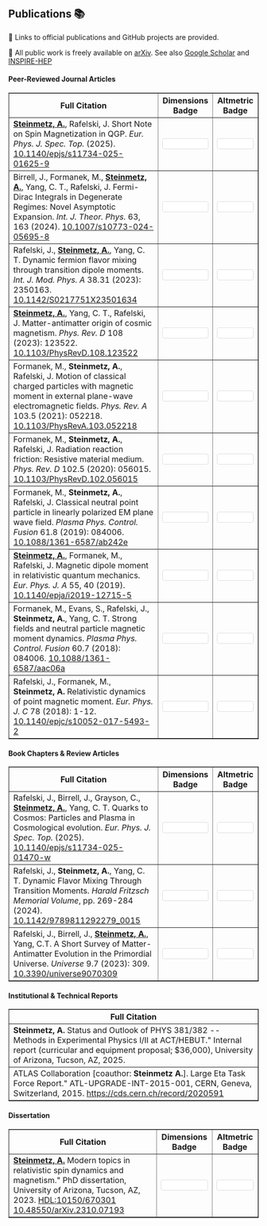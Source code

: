 ## Publications 📚

<style>
  /* Reusable container for badges */
  .badge-box {
    background-color: #ffffff;
    padding: 10px;
    border: 1px solid #ddd;
    border-radius: 4px;
    margin: 5px 0;
  }
</style>

<script>
  document.addEventListener("DOMContentLoaded", function(){
    // For Altmetric badges: inject common attributes into every element with the "donut-badge" class
    document.querySelectorAll(".donut-badge").forEach(function(el) {
      el.setAttribute("data-badge-type", "donut");
      el.setAttribute("data-badge-popover", "right");
      el.setAttribute("data-hide-no-mentions", "false");
    });
    
    // For Dimensions badges: inject common attributes into every element with the "small-dimensions-badge" class
    document.querySelectorAll(".small-dimensions-badge").forEach(function(el) {
      el.setAttribute("data-hide-zero-citations", "false");
      el.setAttribute("data-style", "small_circle");
      el.setAttribute("data-legend", "hover-left");
    });
  });
</script>

<script async src="https://badge.dimensions.ai/badge.js" charset="utf-8"></script>

<script type="text/javascript" src="https://d1bxh8uas1mnw7.cloudfront.net/assets/embed.js"></script>

<p>🔗 Links to official publications and GitHub projects are provided.</p>

<p>🔗 All public work is freely available on <a href="https://arxiv.org/a/steinmetz_a_1.html">arXiv</a>. See also <a href="https://scholar.google.com/citations?user=fJBK1GIAAAAJ">Google Scholar</a> and <a href="https://inspirehep.net/authors/1796313">INSPIRE-HEP</a></p>

<h4>Peer-Reviewed Journal Articles</h4>
<table border="1">
  <thead>
    <tr>
      <th>Full Citation</th>
      <th>Dimensions Badge</th>
      <th>Altmetric Badge</th>
    </tr>
  </thead>
  <tbody>
    <tr>
      <td>
        <strong><a href="https://github.com/ajsteinmetz/short-note-qgp">Steinmetz, A.</a></strong>, Rafelski, J. Short Note on Spin Magnetization in QGP. <em>Eur. Phys. J. Spec. Top.</em> (2025). <a href="https://doi.org/10.1140/epjs/s11734-025-01625-9">10.1140/epjs/s11734-025-01625-9</a>
      </td>
      <td>
        <div class="badge-box">
          <span class="__dimensions_badge_embed__ small-dimensions-badge" data-doi="10.1140/epjs/s11734-025-01625-9"></span>
        </div>
      </td>
      <td>
        <div class="badge-box">
          <div class="altmetric-embed donut-badge" data-doi="10.1140/epjs/s11734-025-01625-9"></div>
        </div>
      </td>
    </tr>
    <tr>
      <td>
        Birrell, J., Formanek, M., <strong><a href="https://github.com/ajsteinmetz/fermi-distribution">Steinmetz, A.</a></strong>, Yang, C. T., Rafelski, J. Fermi-Dirac Integrals in Degenerate Regimes: Novel Asymptotic Expansion. <em>Int. J. Theor. Phys.</em> 63, 163 (2024). <a href="https://doi.org/10.1007/s10773-024-05695-8">10.1007/s10773-024-05695-8</a>
      </td>
      <td>
        <div class="badge-box">
          <span class="__dimensions_badge_embed__ small-dimensions-badge" data-doi="10.1007/s10773-024-05695-8"></span>
        </div>
      </td>
      <td>
        <div class="badge-box">
          <div class="altmetric-embed donut-badge" data-doi="10.1007/s10773-024-05695-8"></div>
        </div>
      </td>
    </tr>
    <tr>
      <td>
        Rafelski, J., <strong><a href="https://github.com/ajsteinmetz/neutrino-transition-moments">Steinmetz, A.</a></strong>, Yang, C. T. Dynamic fermion flavor mixing through transition dipole moments. <em>Int. J. Mod. Phys. A</em> 38.31 (2023): 2350163. <a href="https://doi.org/10.1142/S0217751X23501634">10.1142/S0217751X23501634</a>
      </td>
      <td>
        <div class="badge-box">
          <span class="__dimensions_badge_embed__ small-dimensions-badge" data-doi="10.1142/S0217751X23501634"></span>
        </div>
      </td>
      <td>
        <div class="badge-box">
          <div class="altmetric-embed donut-badge" data-doi="10.1142/S0217751X23501634"></div>
        </div>
      </td>
    </tr>
    <tr>
      <td>
        <strong><a href="https://github.com/ajsteinmetz/plasma-partition">Steinmetz, A.</a></strong>, Yang, C. T., Rafelski, J. Matter-antimatter origin of cosmic magnetism. <em>Phys. Rev. D</em> 108 (2023): 123522. <a href="https://doi.org/10.1103/PhysRevD.108.123522">10.1103/PhysRevD.108.123522</a>
      </td>
      <td>
        <div class="badge-box">
          <span class="__dimensions_badge_embed__ small-dimensions-badge" data-doi="10.1103/PhysRevD.108.123522"></span>
        </div>
      </td>
      <td>
        <div class="badge-box">
          <div class="altmetric-embed donut-badge" data-doi="10.1103/PhysRevD.108.123522"></div>
        </div>
      </td>
    </tr>
    <tr>
      <td>
        Formanek, M., <strong>Steinmetz, A.</strong>, Rafelski, J. Motion of classical charged particles with magnetic moment in external plane-wave electromagnetic fields. <em>Phys. Rev. A</em> 103.5 (2021): 052218. <a href="https://doi.org/10.1103/PhysRevA.103.052218">10.1103/PhysRevA.103.052218</a>
      </td>
      <td>
        <div class="badge-box">
          <span class="__dimensions_badge_embed__ small-dimensions-badge" data-doi="10.1103/PhysRevA.103.052218"></span>
        </div>
      </td>
      <td>
        <div class="badge-box">
          <div class="altmetric-embed donut-badge" data-doi="10.1103/PhysRevA.103.052218"></div>
        </div>
      </td>
    </tr>
    <tr>
      <td>
        Formanek, M., <strong>Steinmetz, A.</strong>, Rafelski, J. Radiation reaction friction: Resistive material medium. <em>Phys. Rev. D</em> 102.5 (2020): 056015. <a href="https://doi.org/https://doi.org/10.1103/PhysRevD.102.056015">10.1103/PhysRevD.102.056015</a>
      </td>
      <td>
        <div class="badge-box">
          <span class="__dimensions_badge_embed__ small-dimensions-badge" data-doi="10.1103/PhysRevD.102.056015"></span>
        </div>
      </td>
      <td>
        <div class="badge-box">
          <div class="altmetric-embed donut-badge" data-doi="10.1103/PhysRevD.102.056015"></div>
        </div>
      </td>
    </tr>
    <tr>
      <td>
        Formanek, M., <strong>Steinmetz, A.</strong>, Rafelski, J. Classical neutral point particle in linearly polarized EM plane wave field. <em>Plasma Phys. Control. Fusion</em> 61.8 (2019): 084006. <a href="https://doi.org/10.1088/1361-6587/ab242e">10.1088/1361-6587/ab242e</a>
      </td>
      <td>
        <div class="badge-box">
          <span class="__dimensions_badge_embed__ small-dimensions-badge" data-doi="10.1088/1361-6587/ab242e"></span>
        </div>
      </td>
      <td>
        <div class="badge-box">
          <div class="altmetric-embed donut-badge" data-doi="10.1088/1361-6587/ab242e"></div>
        </div>
      </td>
    </tr>
    <tr>
      <td>
        <strong><a href="https://github.com/ajsteinmetz/magnetic-dipole-moment">Steinmetz, A.</a></strong>, Formanek, M., Rafelski, J. Magnetic dipole moment in relativistic quantum mechanics. <em>Eur. Phys. J. A</em> 55, 40 (2019). <a href="https://doi.org/10.1140/epja/i2019-12715-5">10.1140/epja/i2019-12715-5</a>
      </td>
      <td>
        <div class="badge-box">
          <span class="__dimensions_badge_embed__ small-dimensions-badge" data-doi="10.1140/epja/i2019-12715-5"></span>
        </div>
      </td>
      <td>
        <div class="badge-box">
          <div class="altmetric-embed donut-badge" data-doi="10.1140/epja/i2019-12715-5"></div>
        </div>
      </td>
    </tr>
    <tr>
      <td>
        Formanek, M., Evans, S., Rafelski, J., <strong>Steinmetz, A.</strong>, Yang, C. T. Strong fields and neutral particle magnetic moment dynamics. <em>Plasma Phys. Control. Fusion</em> 60.7 (2018): 084006. <a href="https://doi.org/10.1088/1361-6587/aac06a">10.1088/1361-6587/aac06a</a>
      </td>
      <td>
        <div class="badge-box">
          <span class="__dimensions_badge_embed__ small-dimensions-badge" data-doi="10.1088/1361-6587/aac06a"></span>
        </div>
      </td>
      <td>
        <div class="badge-box">
          <div class="altmetric-embed donut-badge" data-doi="10.1088/1361-6587/aac06a"></div>
        </div>
      </td>
    </tr>
    <tr>
      <td>
        Rafelski, J., Formanek, M., <strong>Steinmetz, A.</strong> Relativistic dynamics of point magnetic moment. <em>Eur. Phys. J. C</em> 78 (2018): 1-12. <a href="https://doi.org/10.1140/epjc/s10052-017-5493-2">10.1140/epjc/s10052-017-5493-2</a>
      </td>
      <td>
        <div class="badge-box">
          <span class="__dimensions_badge_embed__ small-dimensions-badge" data-doi="10.1140/epjc/s10052-017-5493-2"></span>
        </div>
      </td>
      <td>
        <div class="badge-box">
          <div class="altmetric-embed donut-badge" data-doi="10.1140/epjc/s10052-017-5493-2"></div>
        </div>
      </td>
    </tr>
  </tbody>
</table>

<h4>Book Chapters &amp; Review Articles</h4>
<table border="1">
  <thead>
    <tr>
      <th>Full Citation</th>
      <th>Dimensions Badge</th>
      <th>Altmetric Badge</th>
    </tr>
  </thead>
  <tbody>
    <tr>
      <td>
        Rafelski, J., Birrell, J., Grayson, C., <strong><a href="https://github.com/ajsteinmetz/thesis-collab-project">Steinmetz, A.</a></strong>, Yang, C. T. Quarks to Cosmos: Particles and Plasma in Cosmological evolution. <em>Eur. Phys. J. Spec. Top.</em> (2025). <a href="https://doi.org/10.1140/epjs/s11734-025-01470-w">10.1140/epjs/s11734-025-01470-w</a>
      </td>
      <td>
        <div class="badge-box">
          <span class="__dimensions_badge_embed__ small-dimensions-badge" data-doi="10.1140/epjs/s11734-025-01470-w"></span>
        </div>
      </td>
      <td>
        <div class="badge-box">
          <div class="altmetric-embed donut-badge" data-doi="10.1140/epjs/s11734-025-01470-w"></div>
        </div>
      </td>
    </tr>
    <tr>
      <td>
        Rafelski, J., <strong>Steinmetz, A.</strong>, Yang, C. T. Dynamic Flavor Mixing Through Transition Moments. <em>Harald Fritzsch Memorial Volume</em>, pp. 269-284 (2024). <a href="https://doi.org/10.1142/9789811292279_0015">10.1142/9789811292279_0015</a>
      </td>
      <td>
        <div class="badge-box">
          <span class="__dimensions_badge_embed__ small-dimensions-badge" data-doi="10.1142/9789811292279_0015"></span>
        </div>
      </td>
      <td>
        <div class="badge-box">
          <div class="altmetric-embed donut-badge" data-doi="10.1142/9789811292279_0015"></div>
        </div>
      </td>
    </tr>
    <tr>
      <td>
        Rafelski, J., Birrell, J., <strong><a href="https://github.com/ajsteinmetz/a-short-survey">Steinmetz, A.</a></strong>, Yang, C.T. A Short Survey of Matter-Antimatter Evolution in the Primordial Universe. <em>Universe</em> 9.7 (2023): 309. <a href="https://doi.org/10.3390/universe9070309">10.3390/universe9070309</a>
      </td>
      <td>
        <div class="badge-box">
          <span class="__dimensions_badge_embed__ small-dimensions-badge" data-doi="10.3390/universe9070309"></span>
        </div>
      </td>
      <td>
        <div class="badge-box">
          <div class="altmetric-embed donut-badge" data-altmetric-id="148440866"></div>
        </div>
      </td>
    </tr>
  </tbody>
</table>

<h4>Institutional & Technical Reports</h4>
<table border="1">
  <thead>
    <tr>
      <th>Full Citation</th>
    </tr>
  </thead>
  <tbody>
    <tr>
      <td>
        <strong>Steinmetz, A.</strong> Status and Outlook of PHYS 381/382 -- Methods in Experimental Physics I/II at ACT/HEBUT." Internal report (curricular and equipment proposal; $36,000), University of Arizona, Tucson, AZ, 2025.
      </td>
    </tr>
    <tr>
      <td>
        ATLAS Collaboration [coauthor: <strong>Steinmetz A.</strong>]. Large Eta Task Force Report." ATL-UPGRADE-INT-2015-001, CERN, Geneva, Switzerland, 2015. <a href="https://cds.cern.ch/record/2020591">https://cds.cern.ch/record/2020591</a>
      </td>
    </tr>
  </tbody>
</table>

<h4>Dissertation</h4>
<table border="1">
  <thead>
    <tr>
      <th>Full Citation</th>
      <th>Dimensions Badge</th>
      <th>Altmetric Badge</th>
    </tr>
  </thead>
  <tbody>
    <tr>
      <td>
        <strong><a href="https://github.com/ajsteinmetz/thesis-ajsteinmetz">Steinmetz, A.</a></strong> Modern topics in relativistic spin dynamics and magnetism." PhD dissertation, University of Arizona, Tucson, AZ, 2023. <a href="http://hdl.handle.net/10150/670301">HDL:10150/670301</a> <a href="https://doi.org/10.48550/arXiv.2310.07193">10.48550/arXiv.2310.07193</a>
      </td>
      <td>
        <div class="badge-box">
          <span class="__dimensions_badge_embed__ small-dimensions-badge" data-doi="10.48550/arXiv.2310.07193"></span>
        </div>
      </td>
      <td>
        <div class="badge-box">
          <div class="altmetric-embed donut-badge" data-altmetric-id="155328339"></div>
        </div>
      </td>
    </tr>
  </tbody>
</table>

